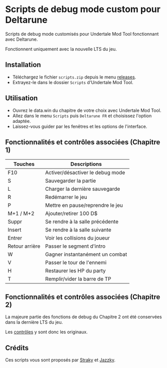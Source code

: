 # Scripts de debug mode custom pour Deltarune
Scripts de debug mode customisés pour Undertale Mod Tool fonctionnant avec Deltarune.

Fonctionnent uniquement avec la nouvelle LTS du jeu.

## Installation

- Téléchargez le fichier `scripts.zip` depuis le menu <a href="releases">releases</a>.
- Extrayez-le dans le dossier `Scripts` d'Undertale Mod Tool.

## Utilisation

- Ouvrez le data.win du chapitre de votre choix avec Undertale Mod Tool.
- Allez dans le menu `Scripts` puis `Deltarune FR` et choisissez l'option adaptée.
- Laissez-vous guider par les fenêtres et les options de l'interface.

## Fonctionnalités et contrôles associées (Chapitre 1)
| Touches | Descriptions |
|---|---|
| F10 | Activer/désactiver le debug mode |
| S | Sauvegarder la partie |
| L | Charger la dernière sauvegarde |
| R | Redémarrer le jeu |
| P | Mettre en pause/reprendre le jeu |
| M+1 / M+2 | Ajouter/retirer 100 D$ |
| Suppr | Se rendre à la salle précédente |
| Insert | Se rendre à la salle suivante |
| Entrer | Voir les collisions du joueur |
| Retour arrière | Passer le segment d'intro |
| W | Gagner instantanément un combat |
| V | Passer le tour de l'ennemi |
| H | Restaurer les HP du party |
| T | Remplir/vider la barre de TP |

## Fonctionnalités et contrôles associées (Chapitre 2)
La majeure partie des fonctions de debug du Chapitre 2 ont été conservées dans la dernière LTS du jeu.

Les [contrôles](https://www.reddit.com/r/Underminers/comments/q08yf8/what_are_the_deltarune_chapter_2_debug_commands/) y sont donc les originaux.

## Crédits

Ces scripts vous sont proposés par [Straky](https://github.com/Str4ky) et [Jazzky](https://github.com/Jazzky).
